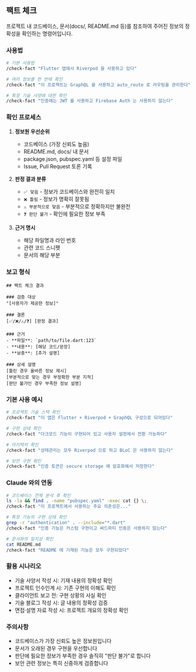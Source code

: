 ## 팩트 체크

프로젝트 내 코드베이스, 문서(docs/, README.md 등)를 참조하여 주어진 정보의 정확성을 확인하는 명령어입니다.

### 사용법

```bash
# 기본 사용법
/check-fact "Flutter 앱에서 Riverpod 을 사용하고 있다"

# 여러 정보를 한 번에 확인
/check-fact "이 프로젝트는 GraphQL 을 사용하고 auto_route 로 라우팅을 관리한다"

# 특정 기술 사양에 대한 확인
/check-fact "인증에는 JWT 를 사용하고 Firebase Auth 는 사용하지 않는다"
```

### 확인 프로세스

1. **정보원 우선순위**
   - 코드베이스 (가장 신뢰도 높음)
   - README.md, docs/ 내 문서
   - package.json, pubspec.yaml 등 설정 파일
   - Issue, Pull Request 토론 기록

2. **판정 결과 분류**
   - `✅ 맞음` - 정보가 코드베이스와 완전히 일치
   - `❌ 틀림` - 정보가 명확히 잘못됨
   - `⚠️ 부분적으로 맞음` - 부분적으로 정확하지만 불완전
   - `❓ 판단 불가` - 확인에 필요한 정보 부족

3. **근거 명시**
   - 해당 파일명과 라인 번호
   - 관련 코드 스니펫
   - 문서의 해당 부분

### 보고 형식

```
## 팩트 체크 결과

### 검증 대상
"[사용자가 제공한 정보]"

### 결론
[✅/❌/⚠️/❓] [판정 결과]

### 근거
- **파일**: `path/to/file.dart:123`
- **내용**: [해당 코드/문장]
- **보충**: [추가 설명]

### 상세 설명
[틀린 경우 올바른 정보 제시]
[부분적으로 맞는 경우 부정확한 부분 지적]
[판단 불가인 경우 부족한 정보 설명]
```

### 기본 사용 예시

```bash
# 프로젝트 기술 스택 확인
/check-fact "이 앱은 Flutter + Riverpod + GraphQL 구성으로 되어있다"

# 구현 상태 확인
/check-fact "다크모드 기능이 구현되어 있고 사용자 설정에서 전환 가능하다"

# 아키텍처 확인
/check-fact "상태관리는 모두 Riverpod 으로 하고 BLoC 은 사용하지 않는다"

# 보안 구현 확인
/check-fact "인증 토큰은 secure storage 에 암호화해서 저장한다"
```

### Claude 와의 연동

```bash
# 코드베이스 전체 분석 후 확인
ls -la && find . -name "pubspec.yaml" -exec cat {} \;
/check-fact "이 프로젝트에서 사용하는 주요 의존성은..."

# 특정 기능의 구현 상태 확인
grep -r "authentication" . --include="*.dart"
/check-fact "인증 기능은 커스텀 구현이고 써드파티 인증은 사용하지 않는다"

# 문서와의 일치성 확인
cat README.md
/check-fact "README 에 기재된 기능은 모두 구현되었다"
```

### 활용 시나리오

- 기술 사양서 작성 시: 기재 내용의 정확성 확인
- 프로젝트 인수인계 시: 기존 구현의 이해도 확인
- 클라이언트 보고 전: 구현 상황의 사실 확인
- 기술 블로그 작성 시: 글 내용의 정확성 검증
- 면접·설명 자료 작성 시: 프로젝트 개요의 정확성 확인

### 주의사항

- 코드베이스가 가장 신뢰도 높은 정보원입니다
- 문서가 오래된 경우 구현을 우선합니다
- 판단에 필요한 정보가 부족한 경우 솔직히 "판단 불가"로 합니다
- 보안 관련 정보는 특히 신중하게 검증합니다
